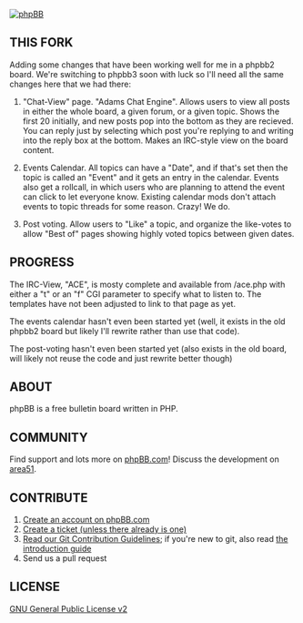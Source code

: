 [![phpBB](http://www.phpbb.com/theme/images/logos/blue/160x52.png)](http://www.phpbb.com)

## THIS FORK

Adding some changes that have been working well for me in
a phpbb2 board. We're switching to phpbb3 soon with luck
so I'll need all the same changes here that we had there:

1) "Chat-View" page. "Adams Chat Engine".
    Allows users to view all posts in either
    the whole board, a given forum, or a given
    topic. Shows the first 20 initially, and
    new posts pop into the bottom as they are
    recieved. You can reply just by selecting
    which post you're replying to and writing
    into the reply box at the bottom. Makes
    an IRC-style view on the board content.

2) Events Calendar.
   All topics can have a "Date", and if that's
   set then the topic is called an "Event" and
   it gets an entry in the calendar. Events
   also get a rollcall, in which users who are
   planning to attend the event can click to 
   let everyone know. Existing calendar mods 
   don't attach events to topic threads for
   some reason. Crazy! We do.

3) Post voting.
   Allow users to "Like" a topic, and organize
   the like-votes to allow "Best of" pages showing
   highly voted topics between given dates.

## PROGRESS

The IRC-View, "ACE", is mosty complete and available
from /ace.php with either a "t" or an "f" CGI parameter
to specify what to listen to. The templates have not
been adjusted to link to that page as yet.

The events calendar hasn't even been started yet
(well, it exists in the old phpbb2 board but likely
I'll rewrite rather than use that code).

The post-voting hasn't even been started yet
(also exists in the old board, will likely
not reuse the code and just rewrite better
though)

## ABOUT

phpBB is a free bulletin board written in PHP.

## COMMUNITY

Find support and lots more on [phpBB.com](http://www.phpbb.com)! Discuss the development on [area51](http://area51.phpbb.com/phpBB/index.php).

## CONTRIBUTE

1. [Create an account on phpBB.com](http://www.phpbb.com/community/ucp.php?mode=register)
2. [Create a ticket (unless there already is one)](http://tracker.phpbb.com/secure/CreateIssue!default.jspa)
3. [Read our Git Contribution Guidelines](http://wiki.phpbb.com/Git); if you're new to git, also read [the introduction guide](http://wiki.phpbb.com/display/DEV/Working+with+Git)
4. Send us a pull request

## LICENSE

[GNU General Public License v2](http://opensource.org/licenses/gpl-2.0.php)
